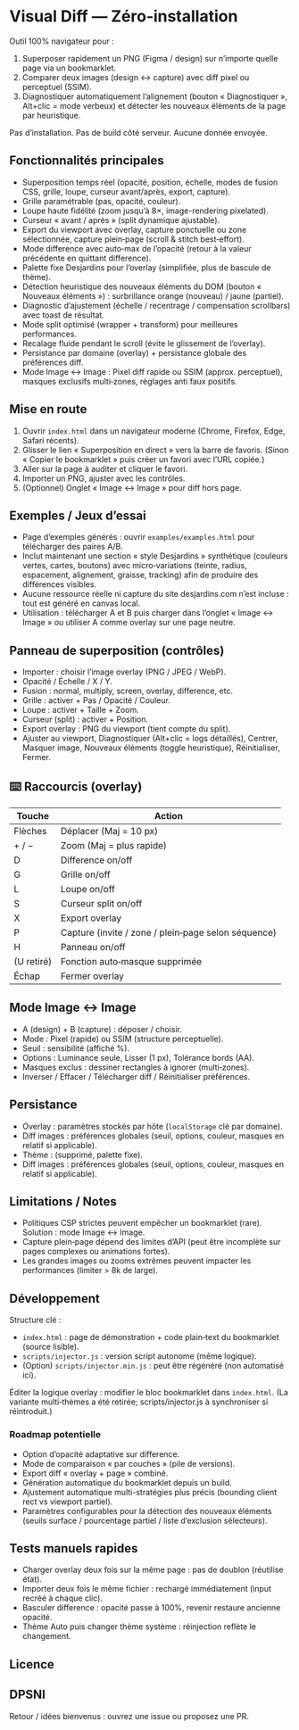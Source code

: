 # Visual Diff — Zéro‑installation

Outil 100% navigateur pour :
1. Superposer rapidement un PNG (Figma / design) sur n’importe quelle page via un bookmarklet.
2. Comparer deux images (design ↔ capture) avec diff pixel ou perceptuel (SSIM).
3. Diagnostiquer automatiquement l’alignement (bouton « Diagnostiquer », Alt+clic = mode verbeux) et détecter les nouveaux éléments de la page par heuristique.

Pas d’installation. Pas de build côté serveur. Aucune donnée envoyée.

## Fonctionnalités principales
- Superposition temps réel (opacité, position, échelle, modes de fusion CSS, grille, loupe, curseur avant/après, export, capture).
- Grille paramétrable (pas, opacité, couleur).
- Loupe haute fidélité (zoom jusqu’à 8×, image-rendering pixelated).
- Curseur « avant / après » (split dynamique ajustable).
- Export du viewport avec overlay, capture ponctuelle ou zone sélectionnée, capture plein‑page (scroll & stitch best‑effort).
- Mode difference avec auto‑max de l’opacité (retour à la valeur précédente en quittant difference).
- Palette fixe Desjardins pour l’overlay (simplifiée, plus de bascule de thème).
- Détection heuristique des nouveaux éléments du DOM (bouton « Nouveaux éléments ») : surbrillance orange (nouveau) / jaune (partiel).
- Diagnostic d’ajustement (échelle / recentrage / compensation scrollbars) avec toast de résultat.
- Mode split optimisé (wrapper + transform) pour meilleures performances.
- Recalage fluide pendant le scroll (évite le glissement de l’overlay).
- Persistance par domaine (overlay) + persistance globale des préférences diff.
- Mode Image ↔ Image : Pixel diff rapide ou SSIM (approx. perceptuel), masques exclusifs multi‑zones, réglages anti faux positifs.

## Mise en route
1. Ouvrir `index.html` dans un navigateur moderne (Chrome, Firefox, Edge, Safari récents).
2. Glisser le lien « Superposition en direct » vers la barre de favoris. (Sinon « Copier le bookmarklet » puis créer un favori avec l’URL copiée.)
3. Aller sur la page à auditer et cliquer le favori.
4. Importer un PNG, ajuster avec les contrôles.
5. (Optionnel) Onglet « Image ↔ Image » pour diff hors page.

## Exemples / Jeux d’essai
- Page d’exemples générés : ouvrir `examples/examples.html` pour télécharger des paires A/B.
- Inclut maintenant une section « style Desjardins » synthétique (couleurs vertes, cartes, boutons) avec micro‑variations (teinte, radius, espacement, alignement, graisse, tracking) afin de produire des différences visibles.
- Aucune ressource réelle ni capture du site desjardins.com n’est incluse : tout est généré en canvas local.
- Utilisation : télécharger A et B puis charger dans l’onglet « Image ↔ Image » ou utiliser A comme overlay sur une page neutre.

## Panneau de superposition (contrôles)
- Importer : choisir l’image overlay (PNG / JPEG / WebP).
- Opacité / Échelle / X / Y.
- Fusion : normal, multiply, screen, overlay, difference, etc.
- Grille : activer + Pas / Opacité / Couleur.
- Loupe : activer + Taille + Zoom.
- Curseur (split) : activer + Position.
- Export overlay : PNG du viewport (tient compte du split).
- Ajuster au viewport, Diagnostiquer (Alt+clic = logs détaillés), Centrer, Masquer image, Nouveaux éléments (toggle heuristique), Réinitialiser, Fermer.

## ⌨️ Raccourcis (overlay)
| Touche | Action |
| ------ | ------ |
| Flèches | Déplacer (Maj = 10 px) |
| + / − | Zoom (Maj = plus rapide) |
| D | Difference on/off |
| G | Grille on/off |
| L | Loupe on/off |
| S | Curseur split on/off |
| X | Export overlay |
| P | Capture (invite / zone / plein‑page selon séquence) |
| H | Panneau on/off |
| (U retiré) | Fonction auto‑masque supprimée |
| Échap | Fermer overlay |

##  Mode Image ↔ Image
- A (design) + B (capture) : déposer / choisir.
- Mode : Pixel (rapide) ou SSIM (structure perceptuelle).
- Seuil : sensibilité (affiché %).
- Options : Luminance seule, Lisser (1 px), Tolérance bords (AA).
- Masques exclus : dessiner rectangles à ignorer (multi‑zones). 
- Inverser / Effacer / Télécharger diff / Réinitialiser préférences.

##  Persistance
- Overlay : paramètres stockés par hôte (`localStorage` clé par domaine).
- Diff images : préférences globales (seuil, options, couleur, masques en relatif si applicable).
- Thème : (supprimé, palette fixe). 
 - Diff images : préférences globales (seuil, options, couleur, masques en relatif si applicable).

## Limitations / Notes
- Politiques CSP strictes peuvent empêcher un bookmarklet (rare). Solution : mode Image ↔ Image.
- Capture plein‑page dépend des limites d’API (peut être incomplète sur pages complexes ou animations fortes).
- Les grandes images ou zooms extrêmes peuvent impacter les performances (limiter > 8k de large).

## Développement
Structure clé :
- `index.html` : page de démonstration + code plain‑text du bookmarklet (source lisible).
- `scripts/injector.js` : version script autonome (même logique).
- (Option) `scripts/injector.min.js` : peut être régénéré (non automatisé ici).

Éditer la logique overlay : modifier le bloc bookmarklet dans `index.html`. (La variante multi‑thèmes a été retirée; scripts/injector.js à synchroniser si réintroduit.)

### Roadmap potentielle
- Option d’opacité adaptative sur difference.
- Mode de comparaison « par couches » (pile de versions).
- Export diff « overlay + page » combiné.
- Génération automatique du bookmarklet depuis un build.
- Ajustement automatique multi-stratégies plus précis (bounding client rect vs viewport partiel).
- Paramètres configurables pour la détection des nouveaux éléments (seuils surface / pourcentage partiel / liste d’exclusion sélecteurs).

##  Tests manuels rapides
- Charger overlay deux fois sur la même page : pas de doublon (réutilise état).
- Importer deux fois le même fichier : rechargé immédiatement (input recréé à chaque clic).
- Basculer difference : opacité passe à 100%, revenir restaure ancienne opacité.
- Thème Auto puis changer thème système : réinjection reflète le changement.

## Licence
DPSNI
---
Retour / idées bienvenus : ouvrez une issue ou proposez une PR.
